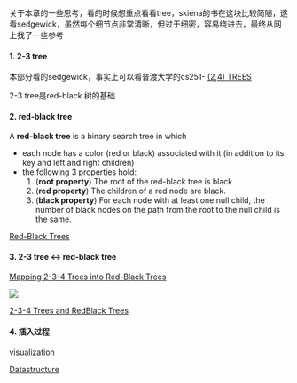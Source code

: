 关于本章的一些思考，看的时候想重点看看tree，skiena的书在这块比较简陋，遂看sedgewick，虽然每个细节点非常清晰，但过于细密，容易绕进去，最终从网上找了一些参考



#### 1. 2-3 tree

本部分看的sedgewick，事实上可以看普渡大学的cs251- [(2,4) TREES](https://www.cs.purdue.edu/homes/ayg/CS251/slides/chap13a.pdf)

2-3 tree是red-black 树的基础



#### 2. red-black tree

A **red-black tree** is a binary search tree in which

- each node has a color (red or black) associated with it (in addition to its key and left and right children)
- the following 3 properties hold:
  1. (**root property**) The root of the red-black tree is black
  2. (**red property**) The children of a red node are black.
  3. (**black property**) For each node with at least one null child, the number of black nodes on the path from the root to the null child is the same.

[Red-Black Trees](http://pages.cs.wisc.edu/~cs400/readings/Red-Black-Trees/)



#### 3. 2-3 tree <-> red-black tree

[Mapping 2-3-4 Trees into Red-Black Trees](https://azrael.digipen.edu/~mmead/www/Courses/CS280/Trees-Mapping2-3-4IntoRB.html)

![](https://user-images.githubusercontent.com/2216435/147741062-88fccfae-f17a-4000-98ea-72f32ba65080.png)

[2-3-4 Trees and RedBlack Trees](https://www.cs.purdue.edu/homes/ayg/CS251/slides/chap13b.pdf)



#### 4. 插入过程

[visualization](https://www.cs.usfca.edu/~galles/visualization/RedBlack.html)

[Datastructure](http://www.btechsmartclass.com/data_structures/red-black-trees.html)

